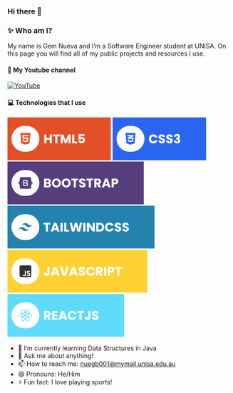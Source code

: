 ### Hi there 👋

### ✨ Who am I?
My name is Gem Nueva and I’m a Software Engineer student at UNISA. On this page you will find all of my public projects and resources I use.

#### 🔗 My Youtube channel
[![YouTube](./assets/youtube.svg)](https://www.youtube.com/@gem6228)

#### 💻 Technologies that I use
![HTML5](./pics/html.svg) ![CSS3](./pics/css.svg) ![Bootstrap](./pics/bootstrap.svg) ![TailwindCSS](./pics/tailwind.svg) ![JavaScript](./pics/javascript.svg) ![React](./pics/react.svg) 


- 🌱 I’m currently learning Data Structures in Java
- 💬 Ask me about anything!
- 📫 How to reach me: nuegb001@mymail.unisa.edu.au
- 😄 Pronouns: He/Him
- ⚡ Fun fact: I love playing sports! 
